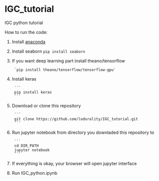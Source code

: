 # IGC_tutorial
IGC python tutorial

How to run the code:

1. Install [anaconda](https://www.continuum.io/downloads)

2. Install seaborn
        ```
        pip install seaborn
        ```
3. If you want deep learning part install theano/tensorflow
        
        `pip install theano/tensorflow/tensorflow-gpu`

4. Install keras
        
        ```
        pip install keras
        ```

5. Download or clone this repository
        
        ```
        git clone https://github.com/lodurality/IGC_tutorial.git
        ```

6. Run jupyter notebook from directory you downladed this repository to

        ```
        cd DIR_PATH
        jupyter notebook
        ```

7. If everything is okay, your browser will open jupyter interface

8. Run IGC_python.ipynb
